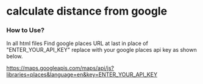 # calculate distance from google

### How to Use?
In all html files Find google places URL at last in place of "ENTER_YOUR_API_KEY" replace with your google places api key as shown below.

https://maps.googleapis.com/maps/api/js?libraries=places&language=en&key=ENTER_YOUR_API_KEY
